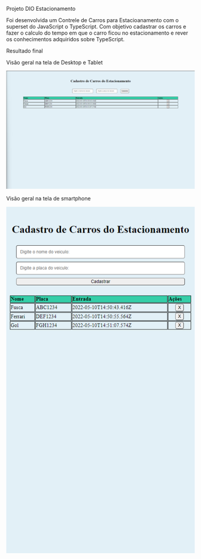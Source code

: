 Projeto DIO Estacionamento

Foi desenvolvida um Contrele de Carros para Estacioanamento com o superset do JavaScript o TypeScript. Com objetivo cadastrar os carros e fazer o calculo do tempo em que o carro ficou no estacionamento e rever os conhecimentos adquiridos sobre TypeScript. 

Resultado final


Visão geral na tela de Desktop e Tablet

<img src="./img/estacionamento-desktop-view.png" alt="tela de desktop" style="max-width: 100%;">

Visão geral na tela de smartphone

<img src="./img/estacionamento-smartphone-view.png" alt="tela de desktop" style="max-width: 100%;">


